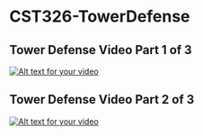 # CST326-TowerDefense

## Tower Defense Video Part 1 of 3
[![Alt text for your video](https://img.youtube.com/vi/qHwBeHy1s1M/0.jpg)](https://www.youtube.com/watch?v=qHwBeHy1s1M&feature=youtu.be)

## Tower Defense Video Part 2 of 3
[![Alt text for your video](https://img.youtube.com/vi/11bP2jIJ9JA/0.jpg)](https://www.youtube.com/watch?v=11bP2jIJ9JA&feature=youtu.be)
